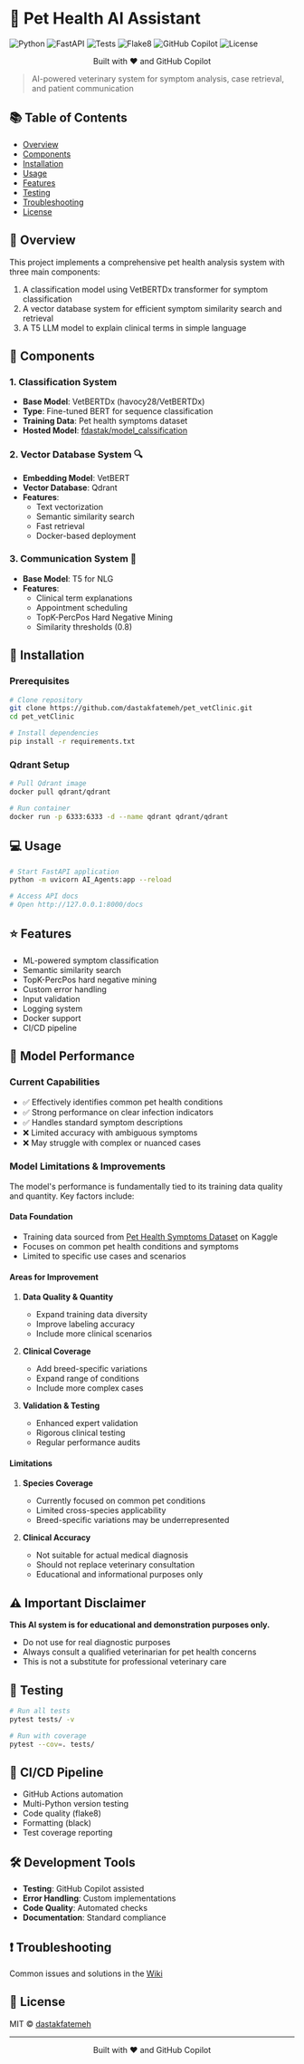 # 🏥 Pet Health AI Assistant

![Python](https://img.shields.io/badge/Python-3.11-blue)
![FastAPI](https://img.shields.io/badge/FastAPI-latest-green)
![Tests](https://img.shields.io/badge/tests-passing-brightgreen)
![Flake8](https://img.shields.io/badge/flake8-passing-brightgreen)
![GitHub Copilot](https://img.shields.io/badge/GitHub%20Copilot-enabled-blue)
![License](https://img.shields.io/badge/license-MIT-purple.svg)

<p align="center">Built with ❤️ and GitHub Copilot</p>

> AI-powered veterinary system for symptom analysis, case retrieval, and patient communication

## 📚 Table of Contents
- [Overview](#overview)
- [Components](#components)
- [Installation](#installation)
- [Usage](#usage)
- [Features](#features)
- [Testing](#testing)
- [Troubleshooting](#troubleshooting)
- [License](#license)

## 🎯 Overview
This project implements a comprehensive pet health analysis system with three main components:
1. A classification model using VetBERTDx transformer for symptom classification
2. A vector database system for efficient symptom similarity search and retrieval
3. A T5 LLM model to explain clinical terms in simple language

## 🔧 Components

### 1. Classification System
- **Base Model**: VetBERTDx (havocy28/VetBERTDx)
- **Type**: Fine-tuned BERT for sequence classification
- **Training Data**: Pet health symptoms dataset
- **Hosted Model**: [fdastak/model_calssification](https://huggingface.co/fdastak/model_calssification)

### 2. Vector Database System 🔍
- **Embedding Model**: VetBERT
- **Vector Database**: Qdrant
- **Features**: 
  - Text vectorization
  - Semantic similarity search
  - Fast retrieval
  - Docker-based deployment

### 3. Communication System 💬
- **Base Model**: T5 for NLG
- **Features**: 
  - Clinical term explanations
  - Appointment scheduling
  - TopK-PercPos Hard Negative Mining
  - Similarity thresholds (0.8)

## 🚀 Installation

### Prerequisites
```bash
# Clone repository
git clone https://github.com/dastakfatemeh/pet_vetClinic.git
cd pet_vetClinic

# Install dependencies
pip install -r requirements.txt
```

### Qdrant Setup
```bash
# Pull Qdrant image
docker pull qdrant/qdrant

# Run container
docker run -p 6333:6333 -d --name qdrant qdrant/qdrant
```

## 💻 Usage

```bash
# Start FastAPI application
python -m uvicorn AI_Agents:app --reload

# Access API docs
# Open http://127.0.0.1:8000/docs
```

## ⭐ Features
- ML-powered symptom classification
- Semantic similarity search
- TopK-PercPos hard negative mining
- Custom error handling
- Input validation
- Logging system
- Docker support
- CI/CD pipeline

## 🔬 Model Performance

### Current Capabilities
- ✅ Effectively identifies common pet health conditions
- ✅ Strong performance on clear infection indicators
- ✅ Handles standard symptom descriptions
- ❌ Limited accuracy with ambiguous symptoms
- ❌ May struggle with complex or nuanced cases

### Model Limitations & Improvements

The model's performance is fundamentally tied to its training data quality and quantity. Key factors include:

#### Data Foundation
- Training data sourced from [Pet Health Symptoms Dataset](https://www.kaggle.com/datasets/yyzz1010/pet-health-symptoms-dataset) on Kaggle
- Focuses on common pet health conditions and symptoms
- Limited to specific use cases and scenarios

#### Areas for Improvement
1. **Data Quality & Quantity**
   - Expand training data diversity
   - Improve labeling accuracy
   - Include more clinical scenarios

2. **Clinical Coverage**
   - Add breed-specific variations
   - Expand range of conditions
   - Include more complex cases

3. **Validation & Testing**
   - Enhanced expert validation
   - Rigorous clinical testing
   - Regular performance audits

#### Limitations
1. **Species Coverage**
   - Currently focused on common pet conditions
   - Limited cross-species applicability
   - Breed-specific variations may be underrepresented

2. **Clinical Accuracy**
   - Not suitable for actual medical diagnosis
   - Should not replace veterinary consultation
   - Educational and informational purposes only

## ⚠️ Important Disclaimer

**This AI system is for educational and demonstration purposes only.**
- Do not use for real diagnostic purposes
- Always consult a qualified veterinarian for pet health concerns
- This is not a substitute for professional veterinary care

## 🧪 Testing
```bash
# Run all tests
pytest tests/ -v

# Run with coverage
pytest --cov=. tests/
```

## 🔄 CI/CD Pipeline
- GitHub Actions automation
- Multi-Python version testing
- Code quality (flake8)
- Formatting (black)
- Test coverage reporting

## 🛠️ Development Tools
- **Testing**: GitHub Copilot assisted
- **Error Handling**: Custom implementations
- **Code Quality**: Automated checks
- **Documentation**: Standard compliance

## ❗ Troubleshooting
Common issues and solutions in the [Wiki](../../wiki)

## 📄 License
MIT © [dastakfatemeh](https://github.com/dastakfatemeh)

---

<p align="center">Built with ❤️ and GitHub Copilot</p>